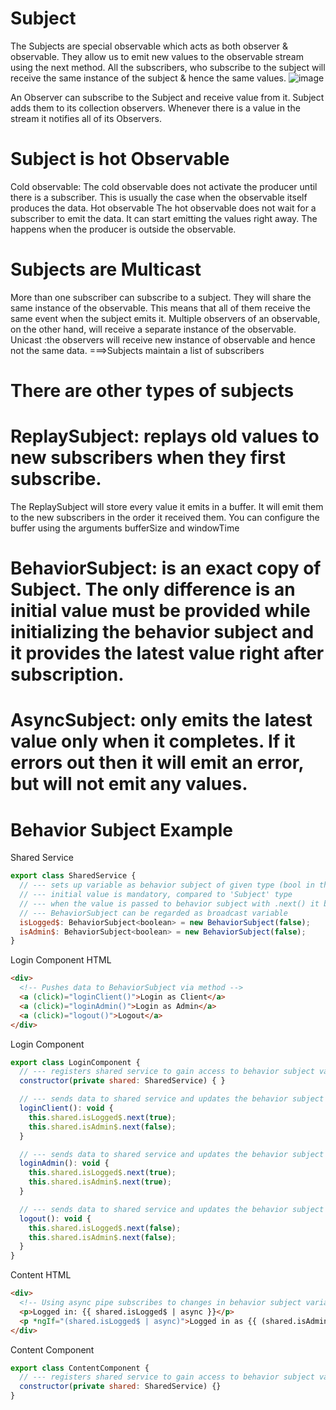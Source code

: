 #  Subject
The Subjects are special observable which acts as both observer & observable. They allow us to emit new values to the observable stream using the next method. All the subscribers, who subscribe to the subject will receive the same instance of the subject & hence the same values.
![image](https://user-images.githubusercontent.com/8484777/221375637-ce779e33-60ab-4bbd-915b-8505882108da.png)

An Observer can subscribe to the Subject and receive value from it. Subject adds them to its collection observers. Whenever there is a value in the stream it notifies all of its Observers.

# Subject is hot Observable
Cold observable: The cold observable does not activate the producer until there is a subscriber. This is usually the case when the observable itself produces the data.
Hot observable
The hot observable does not wait for a subscriber to emit the data. It can start emitting the values right away. The happens when the producer is outside the observable.

# Subjects are Multicast
More than one subscriber can subscribe to a subject. They will share the same instance of the observable. This means that all of them receive the same event when the subject emits it.
Multiple observers of an observable, on the other hand, will receive a separate instance of the observable.
Unicast :the observers will receive new instance of observable and hence not the same data.
===>Subjects maintain a list of subscribers
# There are other types of subjects
# ReplaySubject: replays old values to new subscribers when they first subscribe.
The ReplaySubject will store every value it emits in a buffer. It will emit them to the new subscribers in the order it received them. You can configure the buffer using the arguments bufferSize and windowTime
# BehaviorSubject: is an exact copy of Subject. The only difference is an initial value must be provided while initializing the behavior subject and it provides the latest value right after subscription.
# AsyncSubject: only emits the latest value only when it completes. If it errors out then it will emit an error, but will not emit any values.

# Behavior Subject Example

Shared Service
```javascript
export class SharedService {
  // --- sets up variable as behavior subject of given type (bool in this case) and gives it initial value
  // --- initial value is mandatory, compared to 'Subject' type
  // --- when the value is passed to behavior subject with .next() it broadcasts the new value all subscribers
  // --- BehaviorSubject can be regarded as broadcast variable
  isLogged$: BehaviorSubject<boolean> = new BehaviorSubject(false);
  isAdmin$: BehaviorSubject<boolean> = new BehaviorSubject(false);
}
```

Login Component HTML
```HTML
<div>
  <!-- Pushes data to BehaviorSubject via method -->
  <a (click)="loginClient()">Login as Client</a>
  <a (click)="loginAdmin()">Login as Admin</a>
  <a (click)="logout()">Logout</a>
</div>
```

Login Component
```javascript
export class LoginComponent {
  // --- registers shared service to gain access to behavior subject variables
  constructor(private shared: SharedService) { }

  // --- sends data to shared service and updates the behavior subject
  loginClient(): void {
    this.shared.isLogged$.next(true);
    this.shared.isAdmin$.next(false);
  }

  // --- sends data to shared service and updates the behavior subject
  loginAdmin(): void {
    this.shared.isLogged$.next(true);
    this.shared.isAdmin$.next(true);
  }

  // --- sends data to shared service and updates the behavior subject
  logout(): void {
    this.shared.isLogged$.next(false);
    this.shared.isAdmin$.next(false);
  }
}
```

Content HTML
```HTML
<div>
  <!-- Using async pipe subscribes to changes in behavior subject variables -->
  <p>Logged in: {{ shared.isLogged$ | async }}</p>
  <p *ngIf="(shared.isLogged$ | async)">Logged in as {{ (shared.isAdmin$ | async) ? "Admin" : "Client" }}</p>
</div>
```

Content Component
```javascript
export class ContentComponent {
  // --- registers shared service to gain access to behavior subject variables
  constructor(private shared: SharedService) {}
}
```
